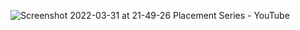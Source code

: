 ![Screenshot 2022-03-31 at 21-49-26 Placement Series - YouTube](https://user-images.githubusercontent.com/85099922/161103298-3d795586-aafb-4f69-a1c7-cbbfb64a8c67.png)
